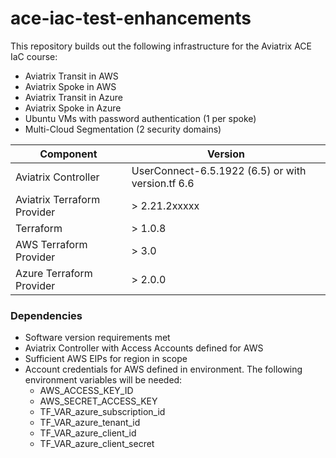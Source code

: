 # ace-iac-test-enhancements
This repository builds out the following infrastructure for the Aviatrix ACE IaC course:

- Aviatrix Transit in AWS
- Aviatrix Spoke in AWS
- Aviatrix Transit in Azure
- Aviatrix Spoke in Azure
- Ubuntu VMs with password authentication (1 per spoke)
- Multi-Cloud Segmentation (2 security domains)

Component | Version
--- | ---
Aviatrix Controller | UserConnect-6.5.1922 (6.5) or with version.tf 6.6
Aviatrix Terraform Provider | > 2.21.2xxxxx
Terraform | > 1.0.8
AWS Terraform Provider | > 3.0
Azure Terraform Provider | > 2.0.0

### Dependencies

- Software version requirements met
- Aviatrix Controller with Access Accounts defined for AWS
- Sufficient AWS EIPs for region in scope
- Account credentials for AWS defined in environment. The following environment variables will be needed:
  - AWS_ACCESS_KEY_ID
  - AWS_SECRET_ACCESS_KEY
  - TF_VAR_azure_subscription_id
  - TF_VAR_azure_tenant_id
  - TF_VAR_azure_client_id
  - TF_VAR_azure_client_secret 


